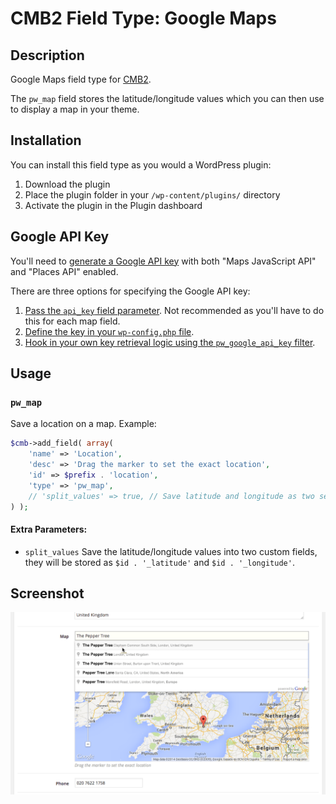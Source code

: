 # CMB2 Field Type: Google Maps

## Description

Google Maps field type for [CMB2](https://github.com/WebDevStudios/CMB2).

The `pw_map` field stores the latitude/longitude values which you can then use to display a map in your theme.

## Installation

You can install this field type as you would a WordPress plugin:

1. Download the plugin
2. Place the plugin folder in your `/wp-content/plugins/` directory
3. Activate the plugin in the Plugin dashboard

## Google API Key

You'll need to [generate a Google API key](https://cloud.google.com/maps-platform/#get-started) with both "Maps JavaScript API" and "Places API" enabled.

There are three options for specifying the Google API key:

1. [Pass the `api_key` field parameter](https://gist.github.com/mustardBees/11d42baed64d85cd8e40a4bbde6a4999). Not recommended as you'll have to do this for each map field.
2. [Define the key in your `wp-config.php` file](https://gist.github.com/mustardBees/ed763f9daa8be25821420abd4a5de7cd).
3. [Hook in your own key retrieval logic using the `pw_google_api_key` filter](https://gist.github.com/mustardBees/e9e3805a64c8a211f749f38d7cc5e4cb).   

## Usage

### `pw_map`

Save a location on a map. Example:

```php
$cmb->add_field( array(
	'name' => 'Location',
	'desc' => 'Drag the marker to set the exact location',
	'id' => $prefix . 'location',
	'type' => 'pw_map',
	// 'split_values' => true, // Save latitude and longitude as two separate fields
) );
```

#### Extra Parameters:

* `split_values` Save the latitude/longitude values into two custom fields, they will be stored as `$id . '_latitude'` and `$id . '_longitude'`.

## Screenshot

![Image](screenshot-1.png?raw=true)
